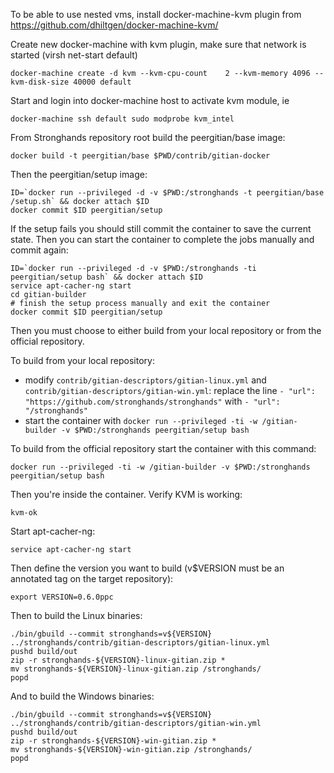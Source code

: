 To be able to use nested vms, install docker-machine-kvm plugin from https://github.com/dhiltgen/docker-machine-kvm/

Create new docker-machine with kvm plugin, make sure that network is started (virsh net-start default)

	docker-machine create -d kvm --kvm-cpu-count	2 --kvm-memory 4096 --kvm-disk-size 40000 default

Start and login into docker-machine host to activate kvm module, ie

	docker-machine ssh default sudo modprobe kvm_intel

From Stronghands repository root build the peergitian/base image:

    docker build -t peergitian/base $PWD/contrib/gitian-docker

Then the peergitian/setup image:

    ID=`docker run --privileged -d -v $PWD:/stronghands -t peergitian/base /setup.sh` && docker attach $ID
    docker commit $ID peergitian/setup

If the setup fails you should still commit the container to save the current state. Then you can start the container to complete the jobs manually and commit again:

    ID=`docker run --privileged -d -v $PWD:/stronghands -ti peergitian/setup bash` && docker attach $ID
    service apt-cacher-ng start
    cd gitian-builder
    # finish the setup process manually and exit the container
    docker commit $ID peergitian/setup


Then you must choose to either build from your local repository or from the official repository.

To build from your local repository:

* modify `contrib/gitian-descriptors/gitian-linux.yml` and `contrib/gitian-descriptors/gitian-win.yml`: replace the line `- "url": "https://github.com/stronghands/stronghands"` with `- "url": "/stronghands"`
* start the container with `docker run --privileged -ti -w /gitian-builder -v $PWD:/stronghands peergitian/setup bash`

To build from the official repository start the container with this command:

    docker run --privileged -ti -w /gitian-builder -v $PWD:/stronghands peergitian/setup bash

Then you're inside the container. Verify KVM is working:

    kvm-ok

Start apt-cacher-ng:

    service apt-cacher-ng start

Then define the version you want to build (v$VERSION must be an annotated tag on the target repository):

    export VERSION=0.6.0ppc

Then to build the Linux binaries:

    ./bin/gbuild --commit stronghands=v${VERSION} ../stronghands/contrib/gitian-descriptors/gitian-linux.yml
    pushd build/out
    zip -r stronghands-${VERSION}-linux-gitian.zip *
    mv stronghands-${VERSION}-linux-gitian.zip /stronghands/
    popd

And to build the Windows binaries:

    ./bin/gbuild --commit stronghands=v${VERSION} ../stronghands/contrib/gitian-descriptors/gitian-win.yml
    pushd build/out
    zip -r stronghands-${VERSION}-win-gitian.zip *
    mv stronghands-${VERSION}-win-gitian.zip /stronghands/
    popd
